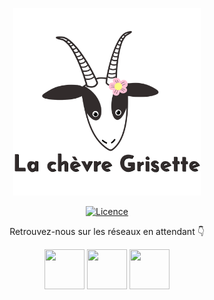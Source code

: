 <p align="center"><a href="https://lachevregrisette.fr" target="_blank"><img src="https://raw.githubusercontent.com/la-chevre-grisette/art/main/images/logo.svg" width="300" alt="Le logo La chèvre Grisette"></a></p>

<p align="center">
<a href="https://creativecommons.org/licenses/by-sa/4.0/deed.fr"><img src="https://i.creativecommons.org/l/by-sa/4.0/80x15.png" alt="Licence"></a>
</p>

<p align="center">Retrouvez-nous sur les r&#233;seaux en attendant &#128071;</p>

<p align="center">
<a target="_blank" href="https://blog.lachevregrisette.fr/"><img height="64" width="64" src="https://cdn.simpleicons.org/wordpress" /></a>
<a target="_blank" href="https://www.instagram.com/la_chevre_grisette/"><img height="64" width="64" src="https://cdn.simpleicons.org/instagram" /></a>
<a target="_blank" href="https://www.facebook.com/people/La-ch%C3%A8vre-Grisette/100095178930108/"><img height="64" width="64" src="https://cdn.simpleicons.org/facebook" /></a>
</p>
